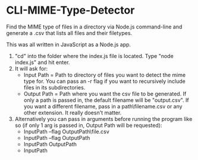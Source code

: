 # CLI-MIME-Type-Detector
Find the MIME type of files in a directory via Node.js command-line and generate a .csv that lists all files and their filetypes.

This was all written in JavaScript as a Node.js app.

1. "cd" into the folder where the index.js file is located. Type "node index.js" and hit enter.
2. It will ask for:
    - Input Path = Path to directory of files you want to detect the mime type for. You can pass an -r flag if you want to recursively include files in its subdirectories.
    - Output Path = Path where you want the csv file to be generated. If only a path is passed in, the default filename will be "output.csv". If you want a different filename, pass in a path\filename.csv or any other extension. It really doesn't matter.
3. Alternatively you can pass in arguments before running the program like so (if only 1 arg is passed in, Output Path will be requested):
    - InputPath –flag OutputPath\file.csv
    - InputPath –flag OutputPath
    - InputPath OutputPath
    - InputPath
